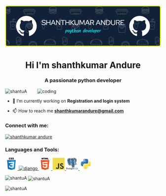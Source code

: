 ![logo](https://github.com/shantuA/shantuA/blob/main/GITHUB_BANNER.png)
<h1 align="center">Hi I'm shanthkumar Andure</h1>
<h3 align="center">A passionate python developer</h3>

<img align="right" alt="coding" width="400" src="https://png.pngtree.com/png-vector/20230728/ourmid/pngtree-coding-clipart-the-kid-sitting-in-front-of-the-computer-screen-vector-png-image_6801880.png">

<p align="left"> <img src="https://komarev.com/ghpvc/?username=shantua&label=Profile%20views&color=0e75b6&style=flat" alt="shantuA" /> </p>

- 🔭 I’m currently working on **Registration and login system**

- 📫 How to reach me **shanthkumarandure@gmail.com**

<h3 align="left">Connect with me:</h3>
<p align="left">
<a href="https://linkedin.com/in/shanthkumar andure" target="blank"><img align="center" src="https://raw.githubusercontent.com/rahuldkjain/github-profile-readme-generator/master/src/images/icons/Social/linked-in-alt.svg" alt="shanthkumar andure" height="30" width="40" /></a>
</p>

<h3 align="left">Languages and Tools:</h3>
<p align="left"> <a href="https://www.w3schools.com/css/" target="_blank" rel="noreferrer"> <img src="https://raw.githubusercontent.com/devicons/devicon/master/icons/css3/css3-original-wordmark.svg" alt="css3" width="40" height="40"/> </a> <a href="https://www.djangoproject.com/" target="_blank" rel="noreferrer"> <img src="https://cdn.worldvectorlogo.com/logos/django.svg" alt="django" width="40" height="40"/> </a> <a href="https://www.w3.org/html/" target="_blank" rel="noreferrer"> <img src="https://raw.githubusercontent.com/devicons/devicon/master/icons/html5/html5-original-wordmark.svg" alt="html5" width="40" height="40"/> </a> <a href="https://developer.mozilla.org/en-US/docs/Web/JavaScript" target="_blank" rel="noreferrer"> <img src="https://raw.githubusercontent.com/devicons/devicon/master/icons/javascript/javascript-original.svg" alt="javascript" width="40" height="40"/> </a> <a href="https://www.postgresql.org" target="_blank" rel="noreferrer"> <img src="https://raw.githubusercontent.com/devicons/devicon/master/icons/postgresql/postgresql-original-wordmark.svg" alt="postgresql" width="40" height="40"/> </a> <a href="https://www.python.org" target="_blank" rel="noreferrer"> <img src="https://raw.githubusercontent.com/devicons/devicon/master/icons/python/python-original.svg" alt="python" width="40" height="40"/> </a> </p>

<p><img align="left" src="https://github-readme-stats.vercel.app/api/top-langs?username=shantuA&show_icons=true&locale=en&layout=compact" alt="shantuA" /></p>

<p>&nbsp;<img align="center" src="https://github-readme-stats.vercel.app/api?username=shantuA&show_icons=true&locale=en" alt="shantuA" /></p>

<p><img align="center" src="https://github-readme-streak-stats.herokuapp.com/?user=shantua&" alt="shantuA" /></p>
